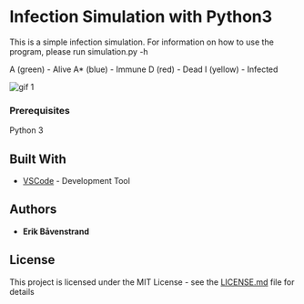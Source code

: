 # Infection Simulation with Python3

This is a simple infection simulation.
For information on how to use the program, please run simulation.py -h

A (green) - Alive
A* (blue) - Immune
D (red) - Dead
I (yellow) - Infected

![gif 1]()

### Prerequisites

Python 3

## Built With

* [VSCode](https://code.visualstudio.com/) - Development Tool

## Authors

* **Erik Båvenstrand**

## License

This project is licensed under the MIT License - see the [LICENSE.md](LICENSE.md) file for details
